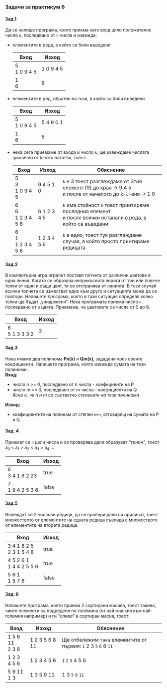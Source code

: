 ### Задачи за практикум 6

#### Зад.1
Да се напише програма, която приема като вход цяло положително число `n`, последвано от `n` числа и извежда:  
- елементите в реда, в който са били въведени

  |Вход                  | Изход           |
  | -----------          | -----------     |
  | 5 <br> 1 0 9 4 5     | 1 0 9 4 5       |
  | 1 <br> 6             | 6               |
- елементите в ред, oбратен на този, в който са били въведени

    |Вход                  | Изход           |
    | -----------          | -----------     |
    | 5 <br> 1 0 9 4 5     | 5 4 9 0 1       |
    | 1 <br> 6             | 6               |
- нека сега приемаме от входа и число `k`, ще извеждаме числата циклично от `k`-тото нататък, тоест: 

   |Вход                       | Изход           | Обяснение |
   | -----------               | -----------     |-----------|
   | 5 <br>3<br> 1 0 9 4 5     | 9 4 5 1 0       | `k` е 3 тоест разглеждаме от 3тия елемент (9) до края 												-> 9 4 5 <br>  и после от началото до `k-1`-вия -> 1 0|
   | 6 <br> 6 <br> 1 2 3 4 5 6 | 6 1 2 3 4 5     | `k` има стойност `n` тоест принтираме последния елемент <br> и после всички останали в реда, в който са въведени|
   | 6 <br> 1 <br> 1 2 3 4 5 6 | 1 2 3 4 5 6     |`k` е едно, тоест тук разглеждаме случая, в който просто принтираме редицата|
  
#### Зад.2
В компютърна игра играчът поставя топчета от различни цветове в една линия. Когато се образува непрекъсната верига от три или повече топки от един и същи цвят, тя се отстранява от линията. В този случай всички топчета се изместват едно към друго и ситуацията може да се повтори. Напишете програма, която в тази ситуация определя колко топки ще бъдат „унищожени“. Нека програмата приема число `n`, последвано от `n` цвята.
Приемаме, че цветовете са числа от 0 до 9.

|Вход                  | Изход           |
| -----------          | -----------     |
| 6 <br> 5 1 3 3 3 2   | 3    |

#### Зад.3
Нека имаме два полинома **Pn(x)** и **Qm(x)**, зададени чрез своите коефициенти. Напишете програма, която извежда сумата на тези полиноми.  
**Вход:** 
- число n >= 0, последвано от n числа - коефициенти на Р
- число m >= 0, последвано от m числа - коефициенти на Q    
*Ясно е, че n и m са съответно степените на тези полиноми*  

**Изход:**
- коефициентите на полином от степен `m+n`, отговарящ на сумата на P и Q.

#### Зад. 4
Приемат се `n` цели числа и се проверява дали образуват *"трион"*, тоест a<sub>0</sub> < a<sub>1</sub> > a<sub>2</sub> < a<sub>3</sub> > a<sub>4</sub> ...

|Вход                  | Изход           |
| -----------          | -----------     |
| 6 <br> 3 4 1 8 2 23  | true            |
| 7 <br> 1 9 4 2 5 3 6 | false           |

#### Зад.5
Въвеждат се 2 числови редици, да се провери дали си приличат, тоест множеството от елементите на едната редица съвпада с множеството от елементите на втората редица.  

|Вход                            | Изход |
| -----------                    | ------|
|  3 4 1 8 2 5 <br> 2 3 1 5 4 8  | true  |
|4 5 2 6 1 <br> 1 4 4 2 5 5 6    | true  |
| 5 6 1 <br> 1 5 7 6             | false |

#### Зад. 6
Напишете програма, която приема 2 сортирани масива, тоест такива, чиито елементи са подредени по големина (от най-малкия към най-големия например) и ги *"слива"* в сортиран масив, тоест: 

|Вход                   | Изход          |Обяснeние         |
| -----------           | ------         |---               |
|  1 5 6 11 <br> 2 3 8  | 1 2 3 5 6 8 11 | Ще отбележим `така` елементите от първия: `1` 2 3 `5` `6` 8 `11`
| 1 2 3 <br> 4 5 6      | 1 2 3 4 5 6    | `1` `2` `3` 4 5 6|
| 5 9 11 <br> 1 3       | 1 3 5 9 11     | 1 3 `5` `9` `11` |

